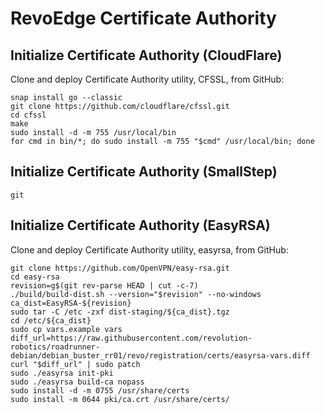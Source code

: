 # RevoEdge Certificate Authority
## Initialize Certificate Authority (CloudFlare)
Clone and deploy Certificate Authority utility, CFSSL, from GitHub:
```
snap install go --classic
git clone https://github.com/cloudflare/cfssl.git
cd cfssl
make
sudo install -d -m 755 /usr/local/bin
for cmd in bin/*; do sudo install -m 755 "$cmd" /usr/local/bin; done
```

## Initialize Certificate Authority (SmallStep)
```
git
```

## Initialize Certificate Authority (EasyRSA)
Clone and deploy Certificate Authority utility, easyrsa, from GitHub:
```
git clone https://github.com/OpenVPN/easy-rsa.git
cd easy-rsa
revision=g$(git rev-parse HEAD | cut -c-7)
./build/build-dist.sh --version="$revision" --no-windows
ca_dist=EasyRSA-${revision}
sudo tar -C /etc -zxf dist-staging/${ca_dist}.tgz
cd /etc/${ca_dist}
sudo cp vars.example vars
diff_url=https://raw.githubusercontent.com/revolution-robotics/roadrunner-debian/debian_buster_rr01/revo/registration/certs/easyrsa-vars.diff
curl "$diff_url" | sudo patch
sudo ./easyrsa init-pki
sudo ./easyrsa build-ca nopass
sudo install -d -m 0755 /usr/share/certs
sudo install -m 0644 pki/ca.crt /usr/share/certs/
```

